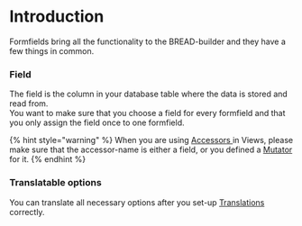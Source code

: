 # Introduction

Formfields bring all the functionality to the BREAD-builder and they have a few things in common.

### Field

The field is the column in your database table where the data is stored and read from.  
You want to make sure that you choose a field for every formfield and that you only assign the field once to one formfield.

{% hint style="warning" %}
When you are using [Accessors ](../core-concepts/accessors.md)in Views, please make sure that the accessor-name is either a field, or you defined a [Mutator](https://laravel.com/docs/eloquent-mutators#defining-a-mutator) for it.
{% endhint %}

### Translatable options

You can translate all necessary options after you set-up [Translations ](../translations/setup.md)correctly.

